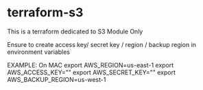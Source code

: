 # terraform-s3
This is a terraform dedicated to S3 Module Only

Ensure to create access key/ secret key / region / backup region in environment variables

EXAMPLE: On MAC
export AWS_REGION=us-east-1
export AWS_ACCESS_KEY=""
export AWS_SECRET_KEY=""
export AWS_BACKUP_REGION=us-west-1
